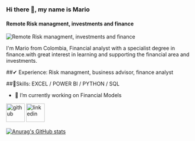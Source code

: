 ### Hi there 👋, my name is Mario
#### Remote Risk managment, investments and finance
![Remote Risk managment, investments and finance](https://media-exp1.licdn.com/dms/image/C4E16AQGzwBhB595_8g/profile-displaybackgroundimage-shrink_350_1400/0/1660654804387?e=1666828800&v=beta&t=JC_mqZYZTJCm0EPTjYnQ6fxoGDFCZiA2UgPIwjcbEtc)

I'm Mario from Colombia, Financial analyst with a specialist degree in finance.with great interest in learning and supporting the financial area and investments. 


##✔ Experience: Risk managment, business advisor, finance analyst

##🧠Skills: EXCEL / POWER BI / PYTHON / SQL

- 🔭 I’m currently working on Financial Models 


[<img src='https://cdn.jsdelivr.net/npm/simple-icons@3.0.1/icons/github.svg' alt='github' height='50'>](https://github.com/marioordonez2022)  [<img src='https://cdn.jsdelivr.net/npm/simple-icons@3.0.1/icons/linkedin.svg' alt='linkedin' height='50'>](https://www.linkedin.com/in/https://www.linkedin.com/in/mario-ordonez//)  

[![Anurag's GitHub stats](https://github-readme-stats.vercel.app/api?username=marioordonez2022&theme=dark&show_icons=true)](https://github.com/anuraghazra/github-readme-stats)
